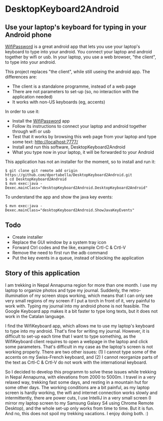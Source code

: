 # DesktopKeyboard2Android
## Use your laptop's keyboard for typing in your Android phone

[WifiPassword](https://play.google.com/store/apps/details?id=com.volosyukivan&hl=en) is a great android app that lets you use your laptop's keyboard to type into your android. You connect your laptop and android together by wifi or usb. In your laptop, you use a web browser, "the client", to type into your android.

This project replaces "the client", while still useing the android app. The differences are:
* The client is a standalone programme, instead of a web page
* There are not parameters to set-up (so, no interaction with the application needed)
* It works with non-US keyboards (eg, accents)


In order to use it:
- Install the [WifiPassword](https://play.google.com/store/apps/details?id=com.volosyukivan&hl=en) app
- Follow its instructions to connect your laptop and android together through wifi or usb
- Test that it works by browsing this web page from your laptop and type some text: [http://localhost:7777/](http://localhost:7777/)
- Install and run this software, DesktopKeyboard2Android
- What you type now in your laptop, it will be forwarded to your Android

This application has not an installer for the moment, so to install and run it:

    $ git clone git remote add origin https://github.com/dportabella/DesktopKeyboard2Android.git
    $ cd DesktopKeyboard2Android
    $ mvn exec:java -Dexec.mainClass="desktopKeyboard2Android.DesktopKeyboard2Android"

To understand the app and show the java key events:

    $ mvn exec:java -Dexec.mainClass="desktopKeyboard2Android.ShowJavaKeyEvents"


## Todo
* Create installer
* Replace the GUI window by a system tray icon
* Forward Ctrl codes and the like, example Crtl-C & Crtl-V
* Remove the need to first run the adb command
* Put the key events in a queue, instead of blocking the application


## Story of this application
I am trekking in Nepal Annapurna region for more than one month. I use my laptop to organize photos and type my journal. Suddenly, the retro-illumination of my screen stops working, which means that I can only see very small regions of my screen if I put a torch in front of it, very painful to work with. Typing my journal into my android phone is not feasible. The Google Keyboard app makes it a bit faster to type long texts, but it does not work in the Catalan language.

I find the WifiKeyboard app, which allows me to use my laptop's keyboard to type into my android. That's fine for writing my journal. However, it is difficult to set-up each time that I want to type something, as the WifiKeyboard client requires to open a webpage in the laptop and click some parameters. That's difficult in my case as the laptop's screen is not working properly. There are two other issues: (1) I cannot type some of the accents on my Swiss-French keyboard, and (2) I cannot reorganize parts of the text as Crtl-C & Crtl-V do not work with the international keyboard.

So I decided to develop this programm to solve these issues while trekking in Nepal Annapurna, with elevations from 2000 to 5000m. I travel in a very relaxed way, trekking fast some days, and resting in a mountain hut for some other days. The working conditions are a bit painful, as my laptop screen is hardly working, the wifi and internet connection works slowly and intermittently, there are power cuts, I use IntelliJ in a very small screen (I mirror my laptop screen to my Samsung Galaxy S4 using Chrome Remote Desktop), and the whole set-up only works from time to time. But it is fun. And no, this does not spoil my trekking vacations. I enjoy doing both. :)

